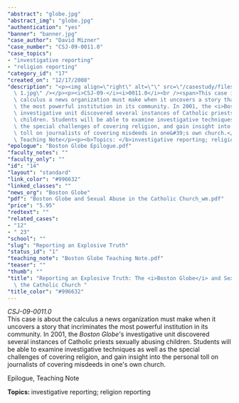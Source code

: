 ```yaml
---
"abstract": "globe.jpg"
"abstract_img": "globe.jpg"
"authentication": "yes"
"banner": "banner.jpg"
"case_author": "David Mizner"
"case_number": "CSJ-09-0011.0"
"case_topics":
- "investigative reporting"
- "religion reporting"
"category_id": "17"
"created_on": "12/17/2008"
"description": "<p><img align=\"right\" alt=\"\" src=\"/casestudy/files/photos/231/Picture\
  \ 1.jpg\" /></p><p><i>CSJ-09-</i><i>0011.0</i><br /><span>This case is about the\
  \ calculus a news organization must make when it uncovers a story that incriminates\
  \ the most powerful institution in its community. In 2001, the <i>Boston Globe</i></span>&#39;s\
  \ investigative unit discovered several instances of Catholic priests sexually abusing\
  \ children. Students will be able to examine investigative techniques as well as\
  \ the special challenges of covering religion, and gain insight into the personal\
  \ toll on journalists of covering misdeeds in one&#39;s own church.</p><p>Epilogue,\
  \ Teaching Note</p><p><b>Topics: </b>investigative reporting; religion reporting</p>"
"epologue": "Boston Globe Epilogue.pdf"
"faculty_notes": ""
"faculty_only": ""
"id": "14"
"layout": "standard"
"link_color": "#996632"
"linked_classes": ""
"news_org": "Boston Globe"
"pdf": "Boston Globe and Sexual Abuse in the Catholic Church_wm.pdf"
"price": "5.95"
"redtext": ""
"related_cases":
- "12"
- " 23"
"school": ""
"slug": "Reporting an Explosive Truth"
"status_id": "1"
"teaching_note": "Boston Globe Teaching Note.pdf"
"teaser": ""
"thumb": ""
"title": "Reporting an Explosive Truth: The <i>Boston Globe</i> and Sexual Abuse in\
  \ the Catholic Church "
"title_color": "#996632"
---
```

<p><img align="right" alt="" src="/casestudy/files/photos/231/Picture 1.jpg" /></p><p><i>CSJ-09-</i><i>0011.0</i><br /><span>This case is about the calculus a news organization must make when it uncovers a story that incriminates the most powerful institution in its community. In 2001, the <i>Boston Globe</i></span>&#39;s investigative unit discovered several instances of Catholic priests sexually abusing children. Students will be able to examine investigative techniques as well as the special challenges of covering religion, and gain insight into the personal toll on journalists of covering misdeeds in one&#39;s own church.</p><p>Epilogue, Teaching Note</p><p><b>Topics: </b>investigative reporting; religion reporting</p>
